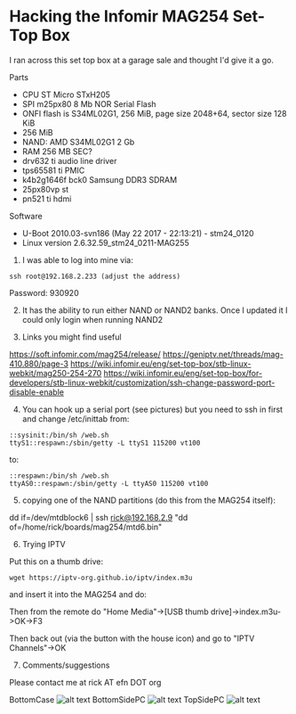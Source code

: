   Hacking the Infomir MAG254 Set-Top Box
==========================================

I ran across this set top box at a garage sale and thought I'd give it a go.

Parts

- CPU ST Micro STxH205
- SPI m25px80 8 Mb NOR Serial Flash
- ONFI flash is S34ML02G1, 256 MiB, page size 2048+64, sector size 128 KiB
- 256 MiB
- NAND: AMD S34ML02G1 2 Gb
- RAM 256 MB SEC?
- drv632 ti audio line driver
- tps65581 ti PMIC
- k4b2g1646f bck0  Samsung DDR3 SDRAM
- 25px80vp st
- pn521 ti hdmi

Software

- U-Boot 2010.03-svn186 (May 22 2017 - 22:13:21) - stm24_0120
- Linux version 2.6.32.59_stm24_0211-MAG255

1. I was able to log into mine via:

```
ssh root@192.168.2.233 (adjust the address)
```
Password: 930920

2. It has the ability to run either NAND or NAND2 banks. Once I updated it I could only login when running NAND2

3. Links you might find useful

https://soft.infomir.com/mag254/release/
https://geniptv.net/threads/mag-410.880/page-3
https://wiki.infomir.eu/eng/set-top-box/stb-linux-webkit/mag250-254-270
https://wiki.infomir.eu/eng/set-top-box/for-developers/stb-linux-webkit/customization/ssh-change-password-port-disable-enable

4. You can hook up a serial port (see pictures) but you need to ssh in first and change /etc/inittab from:

```
::sysinit:/bin/sh /web.sh
ttyS1::respawn:/sbin/getty -L ttyS1 115200 vt100
```

to:

```
::respawn:/bin/sh /web.sh
ttyAS0::respawn:/sbin/getty -L ttyAS0 115200 vt100
```

5. copying one of the NAND partitions (do this from the MAG254 itself):

dd if=/dev/mtdblock6 | ssh rick@192.168.2.9 "dd of=/home/rick/boards/mag254/mtd6.bin"

6. Trying IPTV

  Put this on a thumb drive:

```
wget https://iptv-org.github.io/iptv/index.m3u
```

  and insert it into the MAG254 and do:
	
  Then from the remote do "Home Media"->[USB thumb drive]->index.m3u->OK->F3

  Then back out (via the button with the house icon) and go to "IPTV Channels"->OK

7. Comments/suggestions

  Please contact me at rick AT efn DOT org

BottomCase
![alt text](https://github.com/rickbronson/Hacking-the-Infomir-MAG254/tree/master/docs/hardware/BottomCase.png "BottomCase")
BottomSidePC
![alt text](https://github.com/rickbronson/Hacking-the-Infomir-MAG254/tree/master/docs/hardware/BottomSidePC.png "BottomSidePC")
TopSidePC
![alt text](https://github.com/rickbronson/Hacking-the-Infomir-MAG254/tree/master/docs/hardware/TopSidePC.png "TopSidePC")
